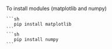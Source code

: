 To install modules (matplotlib and numpy)

	```sh
	   pip install matplotlib
	```
	```sh
	   pip install numpy
	```